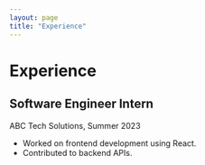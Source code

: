 ```yaml
---
layout: page
title: "Experience"
---
```


# Experience

## Software Engineer Intern  
ABC Tech Solutions, Summer 2023

- Worked on frontend development using React.
- Contributed to backend APIs.

<!-- Add more experiences as needed -->
